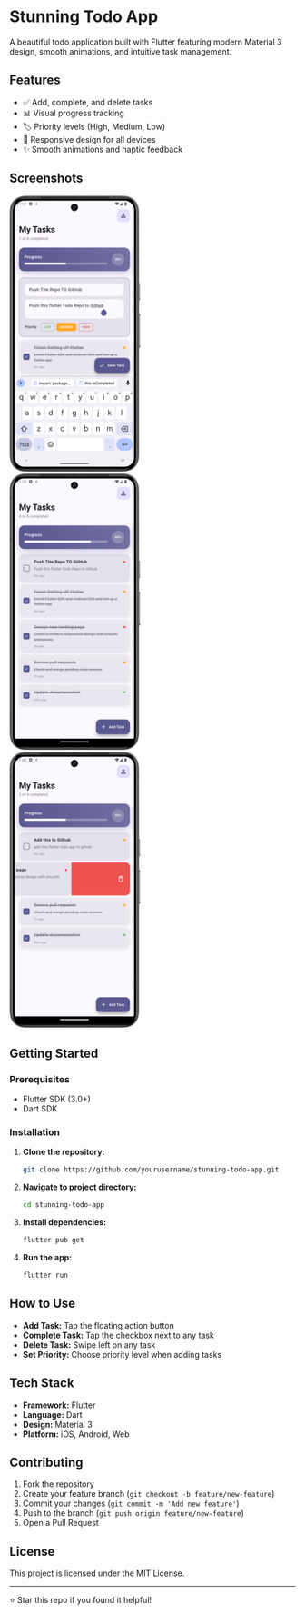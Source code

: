 # Stunning Todo App

A beautiful todo application built with Flutter featuring modern Material 3 design, smooth animations, and intuitive task management.

## Features

- ✅ Add, complete, and delete tasks
- 📊 Visual progress tracking
- 🏷️ Priority levels (High, Medium, Low)
- 📱 Responsive design for all devices
- ✨ Smooth animations and haptic feedback

## Screenshots
<img src="./livedemoimages/1.png" width="230" style="margin-right: 10px;" />&nbsp;&nbsp; <img src="./livedemoimages/2.png" width="230" style="margin-right: 100px;" />&nbsp;&nbsp; <img src="./livedemoimages/3.png" width="230" style="margin-right: 100px;" />


## Getting Started

### Prerequisites
- Flutter SDK (3.0+)
- Dart SDK

### Installation

1. **Clone the repository:**
   ```bash
   git clone https://github.com/yourusername/stunning-todo-app.git
   ```

2. **Navigate to project directory:**
   ```bash
   cd stunning-todo-app
   ```

3. **Install dependencies:**
   ```bash
   flutter pub get
   ```

4. **Run the app:**
   ```bash
   flutter run
   ```

## How to Use

- **Add Task:** Tap the floating action button
- **Complete Task:** Tap the checkbox next to any task
- **Delete Task:** Swipe left on any task
- **Set Priority:** Choose priority level when adding tasks

## Tech Stack

- **Framework:** Flutter
- **Language:** Dart
- **Design:** Material 3
- **Platform:** iOS, Android, Web

## Contributing

1. Fork the repository
2. Create your feature branch (`git checkout -b feature/new-feature`)
3. Commit your changes (`git commit -m 'Add new feature'`)
4. Push to the branch (`git push origin feature/new-feature`)
5. Open a Pull Request

## License

This project is licensed under the MIT License.

---

⭐ Star this repo if you found it helpful!

